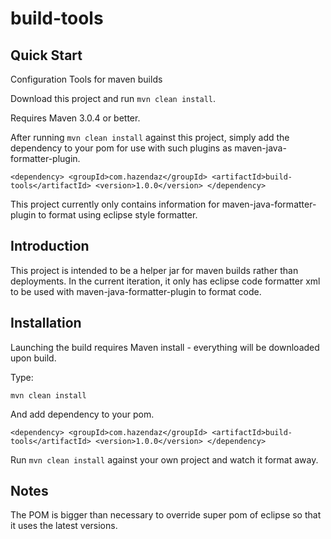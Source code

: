 ﻿# build-tools #

## Quick Start ##

Configuration Tools for maven builds

Download this project and run `mvn clean install`.

Requires Maven 3.0.4 or better.

After running `mvn clean install` against this project, simply add the dependency to your pom for use with such
plugins as maven-java-formatter-plugin.

`<dependency>
    <groupId>com.hazendaz</groupId>
    <artifactId>build-tools</artifactId>
    <version>1.0.0</version>
</dependency>`

This project currently only contains information for maven-java-formatter-plugin to format using eclipse style formatter.

## Introduction ##

This project is intended to be a helper jar for maven builds rather than deployments.  In the current iteration, it only
has eclipse code formatter xml to be used with maven-java-formatter-plugin to format code.

## Installation ##

Launching the build requires Maven install - everything will be downloaded upon build.

Type:

    mvn clean install

And add dependency to your pom.

`<dependency>
    <groupId>com.hazendaz</groupId>
    <artifactId>build-tools</artifactId>
    <version>1.0.0</version>
</dependency>`

Run `mvn clean install` against your own project and watch it format away.

## Notes ##

The POM is bigger than necessary to override super pom of eclipse so that it uses the latest versions.



